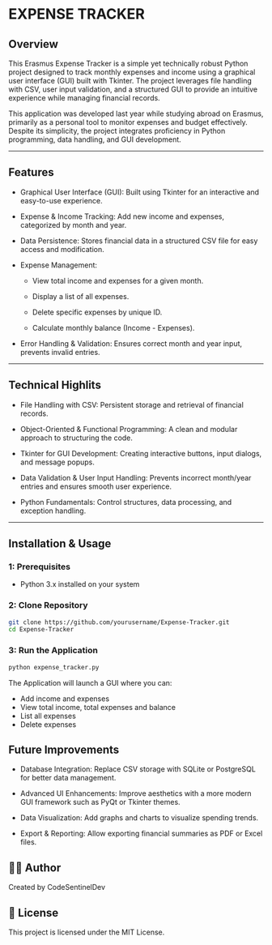# EXPENSE TRACKER

## Overview

This Erasmus Expense Tracker is a simple yet technically robust Python project designed to track monthly expenses and income using a graphical user interface (GUI) built with Tkinter. The project leverages file handling with CSV, user input validation, and a structured GUI to provide an intuitive experience while managing financial records.

This application was developed last year while studying abroad on Erasmus, primarily as a personal tool to monitor expenses and budget effectively. Despite its simplicity, the project integrates proficiency in Python programming, data handling, and GUI development.

---

## Features

- Graphical User Interface (GUI): Built using Tkinter for an interactive and easy-to-use experience.

- Expense & Income Tracking: Add new income and expenses, categorized by month and year.

- Data Persistence: Stores financial data in a structured CSV file for easy access and modification.

- Expense Management:

  - View total income and expenses for a given month.

  - Display a list of all expenses.

  - Delete specific expenses by unique ID.

  - Calculate monthly balance (Income - Expenses).

- Error Handling & Validation: Ensures correct month and year input, prevents invalid entries.


---

## Technical Highlits

- File Handling with CSV: Persistent storage and retrieval of financial records.

- Object-Oriented & Functional Programming: A clean and modular approach to structuring the code.

- Tkinter for GUI Development: Creating interactive buttons, input dialogs, and message popups.

- Data Validation & User Input Handling: Prevents incorrect month/year entries and ensures smooth user experience.

- Python Fundamentals: Control structures, data processing, and exception handling.
  
---

## Installation & Usage

### 1: Prerequisites
- Python 3.x installed on your system

### 2: Clone Repository
```bash
git clone https://github.com/yourusername/Expense-Tracker.git
cd Expense-Tracker
```

### 3: Run the Application
```bash
python expense_tracker.py
```
The Application will launch a GUI where you can: 
- Add income and expenses
- View total income, total expenses and balance
- List all expenses
- Delete expenses

## Future Improvements
- Database Integration: Replace CSV storage with SQLite or PostgreSQL for better data management.

- Advanced UI Enhancements: Improve aesthetics with a more modern GUI framework such as PyQt or Tkinter themes.

- Data Visualization: Add graphs and charts to visualize spending trends.

- Export & Reporting: Allow exporting financial summaries as PDF or Excel files.

## 👨‍💻 Author
Created by CodeSentinelDev

## 📜 License
This project is licensed under the MIT License.
